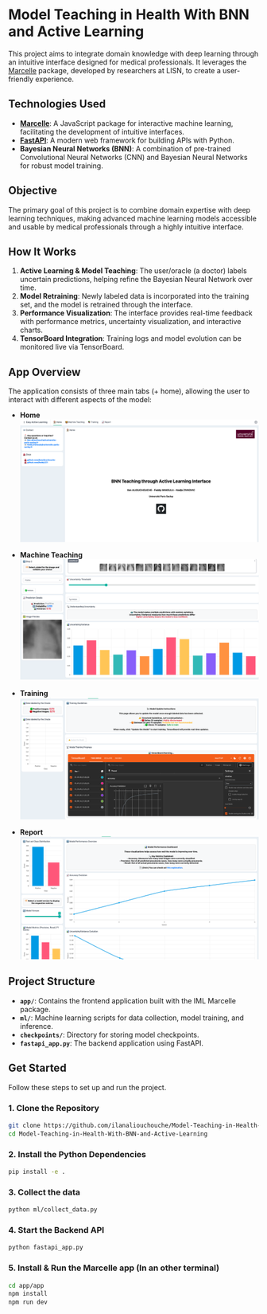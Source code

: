 # Model Teaching in Health With BNN and Active Learning

This project aims to integrate domain knowledge with deep learning through an intuitive interface designed for medical professionals. It leverages the [Marcelle](https://marcelle.dev/) package, developed by researchers at LISN, to create a user-friendly experience.

## Technologies Used

- **[Marcelle](https://marcelle.dev/)**: A JavaScript package for interactive machine learning, facilitating the development of intuitive interfaces.
- **[FastAPI](https://fastapi.tiangolo.com/)**: A modern web framework for building APIs with Python.
- **Bayesian Neural Networks (BNN)**: A combination of pre-trained Convolutional Neural Networks (CNN) and Bayesian Neural Networks for robust model training.

## Objective

The primary goal of this project is to combine domain expertise with deep learning techniques, making advanced machine learning models accessible and usable by medical professionals through a highly intuitive interface.

## How It Works

1. **Active Learning & Model Teaching**: The user/oracle (a doctor) labels uncertain predictions, helping refine the Bayesian Neural Network over time.
2. **Model Retraining**: Newly labeled data is incorporated into the training set, and the model is retrained through the interface.
3. **Performance Visualization**: The interface provides real-time feedback with performance metrics, uncertainty visualization, and interactive charts.
4. **TensorBoard Integration**: Training logs and model evolution can be monitored live via TensorBoard.

## App Overview

The application consists of three main tabs (+ home), allowing the user to interact with different aspects of the model:

- **Home**  
  ![Home](rsrc/home.png)

- **Machine Teaching**  
  ![Machine Teaching](rsrc/machineteaching.png)

- **Training**  
  ![Training](rsrc/training.png)

- **Report**  
  ![Report](rsrc/report.png)

## Project Structure

- **`app/`**: Contains the frontend application built with the IML Marcelle package.
- **`ml/`**: Machine learning scripts for data collection, model training, and inference.
- **`checkpoints/`**: Directory for storing model checkpoints.
- **`fastapi_app.py`**: The backend application using FastAPI.

## Get Started

Follow these steps to set up and run the project.

### 1. Clone the Repository

```bash
git clone https://github.com/ilanaliouchouche/Model-Teaching-in-Health-With-BNN-and-Active-Learning.git 
cd Model-Teaching-in-Health-With-BNN-and-Active-Learning
```

### 2. Install the Python Dependencies

```bash
pip install -e .
```

### 3. Collect the data 
```bash
python ml/collect_data.py
```

### 4. Start the Backend API

```bash
python fastapi_app.py
```

### 5. Install & Run the Marcelle app (In an other terminal)

```bash
cd app/app
npm install
npm run dev
```